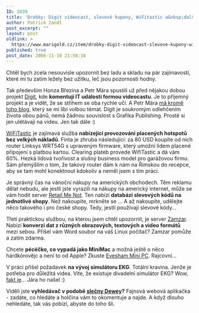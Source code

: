 ```yaml
---
ID: 2039
title: 'Drobky: Digit videocast, slevové kupony, WiFitastic a&nbsp;další směska'
author: Patrick Zandl
post_excerpt: ""
layout: post
oldlink: >
  https://www.marigold.cz/item/drobky-digit-videocast-slevove-kupony-wifitastic-a-dalsi-smeska
published: true
post_date: 2006-11-10 21:58:18
---
```

<texy>Chtěl bych zcela nesouvisle upozornit bez ladu a skladu na pár zajímavostí, které mi tu zatím ležely bez užitku, leč jsou pozornosti hodny. 

Tak především Honza Březina a Petr Mára spustili už před nějakou dobou projekt <a href="http://www.digit.cz">Digit</a>, kde <b>komentují IT události formou videocastu</b>. Je to příjemný projekt a je vidět, že se střihem se oba rychle učí. A Petr Mára <a href="http://www.petrmara.com/blog/">má kromě toho blog</a>, který se mi líbí volbou témat. Digit je soukromým odlehčením života obou pánů, nemá žádnou souvislost s Grafika Publishing. Prostě si jen ulétávají na videu. Jen tak dále :)

<a href="http://www.wifitastic.com/">WiFiTastic</a> je zajímavá služba  <b>nabízející provozování placených hotspotů bez velkých nákladů</b>. Finta je zhruba následující: za 80 USD koupíte od nich router Linksys WRT54G s upraveným firmware, který umožní lidem placené připojení s platbou kartou. Clearing plateb provede WifiTastic a dá vám 60%. Hezká lidová tvořivost a slušný business model pro garážovou firmu. Sám přemýšlím o tom, že takový router dám k nám na Římskou do recepce, aby se tam mohl konektnout kdokoliv a neměl jsem s tím práci. 

Je správný čas na vánoční nákupy na amerických obchodech. Těm reklamu dělat nebudu, ale jestli jste vyrazili na nákupy na americký internet, může se vám hodit server <a href="http://www.retailmenot.com/">Retail Me Not</a>. Ten nabízí <b>databázi slevových kódů na jednotlivé shopy</b>. Než nakoupíte, mrkněte se ... A až nakoupíte, udělejte něco takového i pro české shopy. Tedy, jestli používají slevové kódy... 

Třetí praktickou službou, na kterou jsem chtěl upozornit, je server <a href="http://www.zamzar.com/">Zamzar</a>. Nabízí <b>konverzi dat z různých obrazových, textových a video formátů</b> mezi sebou. Přišel vám Word soubor na váš Linux počítač? Zamzar pomůže a zatím zdarma. 

Chcete <b>pécéčko, co vypadá jako MiniMac</b> a možná ještě o něco hárdkórovějc a není to od Apple? Zkuste <a href="http://www.reghardware.co.uk/2006/10/27/review_evesham_mini_pc/">Evesham Mini PC</a>. Rajcovní... 

V práci přišel požadavek <b>na vývoj simulátoru EKG</b>. Totální kravina. Jenže je potřeba pro důležitá videa. Víte, že existuje divadelní simulátor EKG? Wow, <a href="http://ekg.twobrotherssoftware.com/">fakt je</a>... Jára ho  našel :)

Viděli jste <b>vyhledávač v podobě <a href="http://www.msdewey.com/">slečny Dewey</a>?</b> Fajnová webová aplikačka - zadáte, co hledáte a holčina vám to okomentuje a najde. A když dlouho nehledáte, tak vás pobízí, abyste do toho šli.